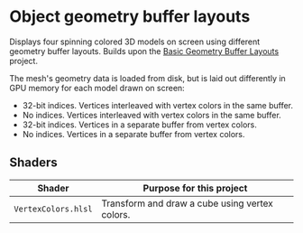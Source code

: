 # Object geometry buffer layouts

Displays four spinning colored 3D models on screen using different geometry buffer layouts. Builds upon the [Basic Geometry Buffer Layouts](../08_basic_geometry/README.md) project.

The mesh's geometry data is loaded from disk, but is laid out differently in GPU memory for each model drawn on screen:

- 32-bit indices. Vertices interleaved with vertex colors in the same buffer.
- No indices. Vertices interleaved with vertex colors in the same buffer.
- 32-bit indices. Vertices in a separate buffer from vertex colors.
- No indices. Vertices in a separate buffer from vertex colors.

## Shaders

Shader              | Purpose for this project
------------------- | ----------------------------------------------
`VertexColors.hlsl` | Transform and draw a cube using vertex colors.
